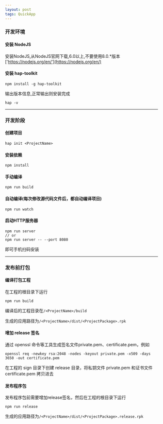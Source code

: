 ```yaml
---
layout: post
tags: QuickApp
---
```


### 开发环境

#### 安装 NodeJS

安装NodeJS,从NodeJS官网下载,6.0以上,不要使用8.0.*版本
['https://nodejs.org/en/'](https://nodejs.org/en/)

#### 安装 hap-toolkit
`npm install -g hap-toolkit`

输出版本信息,正常输出则安装完成
```
hap -v
```

---

### 开发阶段

#### 创建项目
```
hap init <ProjectName>
```

#### 安装依赖
```
npm install
```

#### 手动编译
```
npm run build
```

#### 自动编译(每次修改源代码文件后，都自动编译项目)
```
npm run watch
```

#### 启动HTTP服务器
```
npm run server
// or
npm run server -- --port 8080
```

即可手机扫码安装

---

### 发布前打包

#### 编译打包工程

在工程的根目录下运行
```
npm run build
```
编译后的工程目录在`/<ProjectName>/build`

生成的应用路径为`/<ProjectName>/dist/<ProjectPackage>.rpk`

#### 增加 release 签名

通过 openssl 命令等工具生成签名文件private.pem、certificate.pem，例如
```
openssl req -newkey rsa:2048 -nodes -keyout private.pem -x509 -days 3650 -out certificate.pem
```
在工程的 sign 目录下创建 release 目录，将私钥文件 private.pem 和证书文件 certificate.pem 拷贝进去

#### 发布程序包

发布程序包前需要增加release签名，然后在工程的根目录下运行
```
npm run release
```

生成的应用路径为`/<ProjectName>/dist/<ProjectPackage>.release.rpk`
